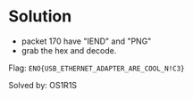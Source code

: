 # Solution
- packet 170 have "IEND" and "PNG"
- grab the hex and decode.

Flag: `ENO{USB_ETHERNET_ADAPTER_ARE_COOL_N!C3}`

Solved by: OS1R1S
